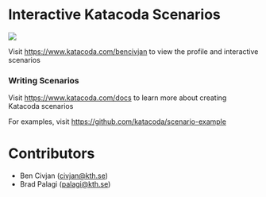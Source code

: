 # Interactive Katacoda Scenarios

[![](http://shields.katacoda.com/katacoda/bencivjan/count.svg)](https://www.katacoda.com/bencivjan "Get your profile on Katacoda.com")

Visit https://www.katacoda.com/bencivjan to view the profile and interactive scenarios

### Writing Scenarios
Visit https://www.katacoda.com/docs to learn more about creating Katacoda scenarios

For examples, visit https://github.com/katacoda/scenario-example

# Contributors

* Ben Civjan (civjan@kth.se)
* Brad Palagi (palagi@kth.se)
